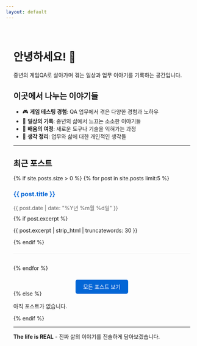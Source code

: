 ```yaml
---
layout: default
---
```


<div style="max-width: 800px; margin: 0 auto; padding: 20px;">

# 안녕하세요! 👋

중년의 게임QA로 살아가며 겪는 일상과 업무 이야기를 기록하는 공간입니다.

## 이곳에서 나누는 이야기들

- 🎮 **게임 테스팅 경험**: QA 업무에서 겪은 다양한 경험과 노하우
- 💭 **일상의 기록**: 중년의 삶에서 느끄는 소소한 이야기들  
- 🔧 **배움의 여정**: 새로운 도구나 기술을 익혀가는 과정
- 📝 **생각 정리**: 업무와 삶에 대한 개인적인 생각들

---

## 최근 포스트

{% if site.posts.size > 0 %}
  {% for post in site.posts limit:5 %}
  <div style="margin-bottom: 30px; padding-bottom: 20px; border-bottom: 1px solid #eee;">
    <h3><a href="{{ post.url }}" style="text-decoration: none; color: #0366d6;">{{ post.title }}</a></h3>
    <p style="color: #666; font-size: 14px; margin: 10px 0;">{{ post.date | date: "%Y년 %m월 %d일" }}</p>
    {% if post.excerpt %}
      <p>{{ post.excerpt | strip_html | truncatewords: 30 }}</p>
    {% endif %}
  </div>
  {% endfor %}
  
  <div style="text-align: center; margin-top: 30px;">
    <a href="/posts" style="background-color: #0366d6; color: white; padding: 10px 20px; text-decoration: none; border-radius: 5px;">모든 포스트 보기</a>
  </div>
{% else %}
  <p>아직 포스트가 없습니다.</p>
{% endif %}

---

**The life is REAL** - 진짜 삶의 이야기를 진솔하게 담아보겠습니다.

</div>
